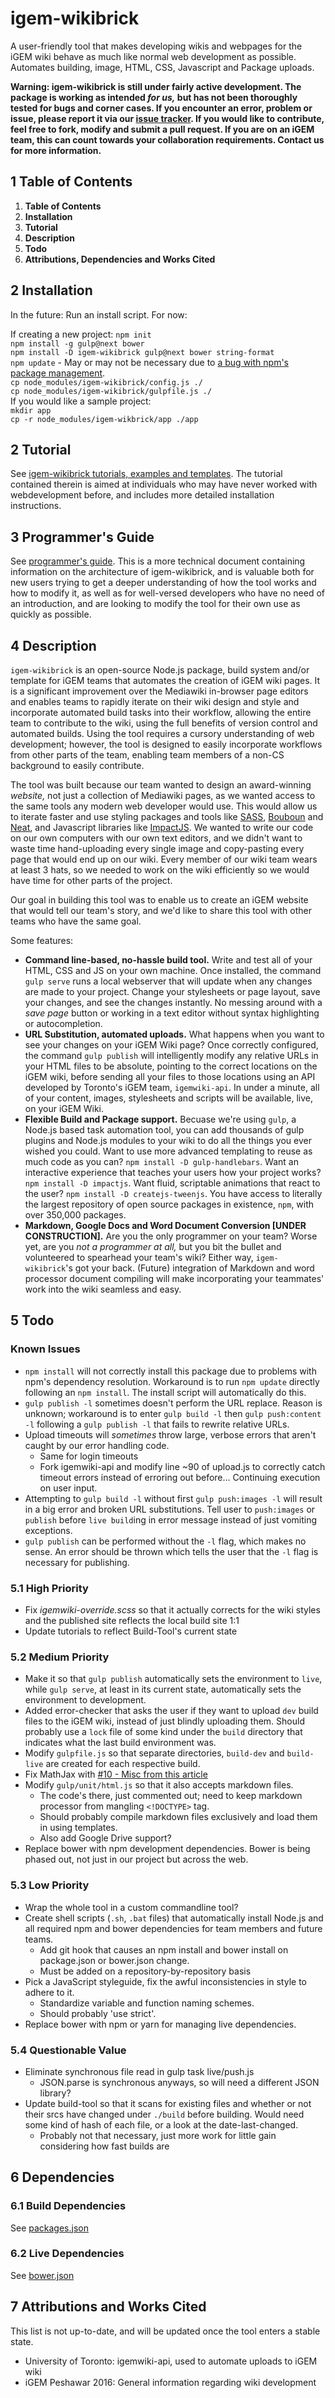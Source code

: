 # igem-wikibrick

A user-friendly tool that makes developing wikis and webpages for the iGEM wiki behave as much like normal web development as possible. Automates building, image, HTML, CSS, Javascript and Package uploads.

**Warning: igem-wikibrick is still under fairly active development. The package is working as intended _for us,_ but has not been thoroughly tested for bugs and corner cases. If you encounter an error, problem or issue, please report it via our [issue tracker](https://github.com/Virginia-iGEM/igem-wikibrick/issues). If you would like to contribute, feel free to fork, modify and submit a pull request. If you are on an iGEM team, this can count towards your collaboration requirements. Contact us for more information.**

## 1 Table of Contents

1. **Table of Contents**
2. **Installation**
3. **Tutorial**
4. **Description**
5. **Todo**
6. **Attributions, Dependencies and Works Cited**

## 2 Installation

In the future: Run an install script. For now:

If creating a new project: `npm init`  
`npm install -g gulp@next bower`  
`npm install -D igem-wikibrick gulp@next bower string-format`  
`npm update` - May or may not be necessary due to [a bug with npm's package management](https://github.com/npm/npm/issues/1341).  
`cp node_modules/igem-wikibrick/config.js ./`  
`cp node_modules/igem-wikibrick/gulpfile.js ./`  
If you would like a sample project:  
`mkdir app`  
`cp -r node_modules/igem-wikbrick/app ./app`

## 2 Tutorial

See [igem-wikibrick tutorials, examples and templates](https://github.com/Virginia-iGEM/igem-wikibrick/tree/master/docs/tutorial). The tutorial contained therein is aimed at individuals who may have never worked with webdevelopment before, and includes more detailed installation instructions.

## 3 Programmer's Guide

See [programmer's guide](https://github.com/Virginia-iGEM/igem-wikibrick/tree/master/docs/programmers-guide). This is a more technical document containing information on the architecture of igem-wikibrick, and is valuable both for new users trying to get a deeper understanding of how the tool works and how to modify it, as well as for well-versed developers who have no need of an introduction, and are looking to modify the tool for their own use as quickly as possible.

## 4 Description

`igem-wikibrick` is an open-source Node.js package, build system and/or template for iGEM teams that automates the creation of iGEM wiki pages. It is a significant improvement over the Mediawiki in-browser page editors and enables teams to rapidly iterate on their wiki design and style and incorporate automated build tasks into their workflow, allowing the entire team to contribute to the wiki, using the full benefits of version control and automated builds. Using the tool requires a cursory understanding of web development; however, the tool is designed to easily incorporate workflows from other parts of the team, enabling team members of a non-CS background to easily contribute.

The tool was built because our team wanted to design an award-winning _website,_ not just a collection of Mediawiki pages, as we wanted access to the same tools any modern web developer would use. This would allow us to iterate faster and use styling packages and tools like [SASS](https://sass-lang.com/), [Bouboun](https://www.bourbon.io/) and [Neat](https://neat.bourbon.io/), and Javascript libraries like [ImpactJS](http://impactjs.com/). We wanted to write our code on our own computers with our own text editors, and we didn't want to waste time hand-uploading every single image and copy-pasting every page that would end up on our wiki. Every member of our wiki team wears at least 3 hats, so we needed to work on the wiki efficiently so we would have time for other parts of the project.

Our goal in building this tool was to enable us to create an iGEM website that would tell our team's story, and we'd like to share this tool with other teams who have the same goal.

Some features:

- **Command line-based, no-hassle build tool.** Write and test all of your HTML, CSS and JS on your own machine. Once installed, the command `gulp serve` runs a local webserver that will update when any changes are made to your project. Change your stylesheets or page layout, save your changes, and see the changes instantly. No messing around with a _save page_ button or working in a text editor without syntax highlighting or autocompletion.
- **URL Substitution, automated uploads.** What happens when you want to see your changes on your iGEM Wiki page? Once correctly configured, the command `gulp publish` will intelligently modify any relative URLs in your HTML files to be absolute, pointing to the correct locations on the iGEM wiki, before sending all your files to those locations using an API developed by Toronto's iGEM team, `igemwiki-api`. In under a minute, all of your content, images, stylesheets and scripts will be available, live, on your iGEM Wiki.
- **Flexible Build and Package support.** Becuase we're using `gulp`, a Node.js based task automation tool, you can add thousands of gulp plugins and Node.js modules to your wiki to do all the things you ever wished you could. Want to use more advanced templating to reuse as much code as you can? `npm install -D gulp-handlebars`. Want an interactive experience that teaches your users how your project works? `npm install -D impactjs`. Want fluid, scriptable animations that react to the user? `npm install -D createjs-tweenjs`. You have access to literally the largest repository of open source packages in existence, `npm`, with over 350,000 packages.
- **Markdown, Google Docs and Word Document Conversion [UNDER CONSTRUCTION].** Are you the only programmer on your team? Worse yet, are you _not a programmer at all,_ but you bit the bullet and volunteered to spearhead your team's wiki? Either way, `igem-wikibrick`'s got your back. (Future) integration of Markdown and word processor document compiling will make incorporating your teammates' work into the wiki seamless and easy.

## 5 Todo

### Known Issues

- `npm install` will not correctly install this package due to problems with npm's dependency resolution. Workaround is to run `npm update` directly following an `npm install`. The install script will automatically do this.
- `gulp publish -l` sometimes doesn't perform the URL replace. Reason is unknown; workaround is to enter `gulp build -l` then `gulp push:content -l` following a `gulp publish -l` that fails to rewrite relative URLs.
- Upload timeouts will _sometimes_ throw large, verbose errors that aren't caught by our error handling code.
  - Same for login timeouts
  - Fork igemwiki-api and modify line ~90 of upload.js to correctly catch timeout errors instead of erroring out before... Continuing execution on user input.
- Attempting to `gulp build -l` without first `gulp push:images -l` will result in a big error and broken URL substitutions. Tell user to `push:images` or `publish` before `live build`ing in error message instead of just vomiting exceptions.
- `gulp publish` can be performed without the `-l` flag, which makes no sense. An error should be thrown which tells the user that the `-l` flag is necessary for publishing.

### 5.1 High Priority

- Fix _igemwiki-override.scss_ so that it actually corrects for the wiki styles and the published site reflects the local build site 1:1
- Update tutorials to reflect Build-Tool's current state

### 5.2 Medium Priority

- Make it so that `gulp publish` automatically sets the environment to `live`, while `gulp serve`, at least in its current state, automatically sets the environment to development.
- Added error-checker that asks the user if they want to upload `dev` build files to the iGEM wiki, instead of just blindly uploading them. Should probably use a `lock` file of some kind under the `build` directory that indicates what the last build environment was.
- Modify `gulpfile.js` so that separate directories, `build-dev` and `build-live` are created for each respective build.
- Fix MathJax with [#10 - Misc from this article](https://2016.igem.org/Team:Peshawar/Wiki)
- Modify `gulp/unit/html.js` so that it also accepts markdown files.
  - The code's there, just commented out; need to keep markdown processor from mangling `<!DOCTYPE>` tag.
  - Should probably compile markdown files exclusively and load them in using templates.
  - Also add Google Drive support?
- Replace bower with npm development dependencies. Bower is being phased out, not just in our project but across the web.

### 5.3 Low Priority

- Wrap the whole tool in a custom commandline tool?
- Create shell scripts (`.sh`, `.bat` files) that automatically install Node.js and all required npm and bower dependencies for team members and future teams.
  - Add git hook that causes an npm install and bower install on package.json or bower.json change.
  - Must be added on a repository-by-repository basis
- Pick a JavaScript styleguide, fix the awful inconsistencies in style to adhere to it.
  - Standardize variable and function naming schemes.
  - Should probably 'use strict'.
- Replace bower with npm or yarn for managing live dependencies.

### 5.4 Questionable Value

- Eliminate synchronous file read in gulp task live/push.js
  - JSON.parse is synchronous anyways, so will need a different JSON library?
- Update build-tool so that it scans for existing files and whether or not their srcs have changed under `./build` before building. Would need some kind of hash of each file, or a look at the date-last-changed.
  - Probably not that necessary, just more work for little gain considering how fast builds are

## 6 Dependencies

### 6.1 Build Dependencies

See [packages.json](https://github.com/Virginia-iGEM/2018-wiki/blob/master/package.json)

### 6.2 Live Dependencies

See [bower.json](https://github.com/Virginia-iGEM/2018-wiki/blob/master/bower.json)

## 7 Attributions and Works Cited

This list is not up-to-date, and will be updated once the tool enters a stable state.

- University of Toronto: igemwiki-api, used to automate uploads to iGEM wiki
- iGEM Peshawar 2016: General information regarding wiki development
